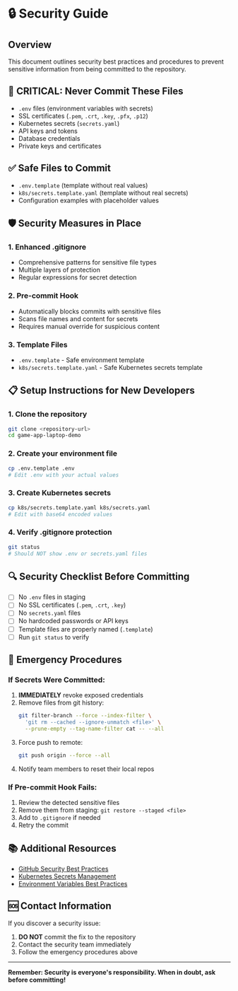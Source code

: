 # 🔒 Security Guide

## Overview
This document outlines security best practices and procedures to prevent sensitive information from being committed to the repository.

## 🚨 CRITICAL: Never Commit These Files
- `.env` files (environment variables with secrets)
- SSL certificates (`.pem`, `.crt`, `.key`, `.pfx`, `.p12`)
- Kubernetes secrets (`secrets.yaml`)
- API keys and tokens
- Database credentials
- Private keys and certificates

## ✅ Safe Files to Commit
- `.env.template` (template without real values)
- `k8s/secrets.template.yaml` (template without real secrets)
- Configuration examples with placeholder values

## 🛡️ Security Measures in Place

### 1. Enhanced .gitignore
- Comprehensive patterns for sensitive file types
- Multiple layers of protection
- Regular expressions for secret detection

### 2. Pre-commit Hook
- Automatically blocks commits with sensitive files
- Scans file names and content for secrets
- Requires manual override for suspicious content

### 3. Template Files
- `.env.template` - Safe environment template
- `k8s/secrets.template.yaml` - Safe Kubernetes secrets template

## 📋 Setup Instructions for New Developers

### 1. Clone the repository
```bash
git clone <repository-url>
cd game-app-laptop-demo
```

### 2. Create your environment file
```bash
cp .env.template .env
# Edit .env with your actual values
```

### 3. Create Kubernetes secrets
```bash
cp k8s/secrets.template.yaml k8s/secrets.yaml
# Edit with base64 encoded values
```

### 4. Verify .gitignore protection
```bash
git status
# Should NOT show .env or secrets.yaml files
```

## 🔍 Security Checklist Before Committing

- [ ] No `.env` files in staging
- [ ] No SSL certificates (`.pem`, `.crt`, `.key`)
- [ ] No `secrets.yaml` files
- [ ] No hardcoded passwords or API keys
- [ ] Template files are properly named (`.template`)
- [ ] Run `git status` to verify

## 🚨 Emergency Procedures

### If Secrets Were Committed:
1. **IMMEDIATELY** revoke exposed credentials
2. Remove files from git history:
   ```bash
   git filter-branch --force --index-filter \
     'git rm --cached --ignore-unmatch <file>' \
     --prune-empty --tag-name-filter cat -- --all
   ```
3. Force push to remote:
   ```bash
   git push origin --force --all
   ```
4. Notify team members to reset their local repos

### If Pre-commit Hook Fails:
1. Review the detected sensitive files
2. Remove them from staging: `git restore --staged <file>`
3. Add to `.gitignore` if needed
4. Retry the commit

## 📚 Additional Resources

- [GitHub Security Best Practices](https://docs.github.com/en/github/authenticating-to-github/keeping-your-account-and-data-secure)
- [Kubernetes Secrets Management](https://kubernetes.io/docs/concepts/configuration/secret/)
- [Environment Variables Best Practices](https://12factor.net/config)

## 🆘 Contact Information

If you discover a security issue:
1. **DO NOT** commit the fix to the repository
2. Contact the security team immediately
3. Follow the emergency procedures above

---

**Remember: Security is everyone's responsibility. When in doubt, ask before committing!**
